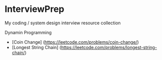 # InterviewPrep
My coding / system design interview resource collection

Dynamin Programming
* [Coin Change] (https://leetcode.com/problems/coin-change/)
* [Longest String Chain] (https://leetcode.com/problems/longest-string-chain/)

